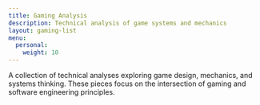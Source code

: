 ```yaml
---
title: Gaming Analysis
description: Technical analysis of game systems and mechanics
layout: gaming-list
menu:
  personal:
    weight: 10
---
```


A collection of technical analyses exploring game design, mechanics, and systems thinking. These pieces focus on the intersection of gaming and software engineering principles.

